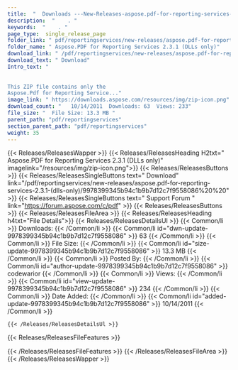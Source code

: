 ```yaml
---
title:  "  Downloads ---New-Releases-aspose.pdf-for-reporting-services-2.3.1-(dlls-only) . " 
description:  "    . " 
keywords:  "    . " 
page_type:  single_release_page
folder_link: " pdf/reportingservices/new-releases/aspose.pdf-for-reporting-services-2.3.1-(dlls-only)/"
folder_name: " Aspose.PDF for Reporting Services 2.3.1 (DLLs only)"
download_link: " /pdf/reportingservices/new-releases/aspose.pdf-for-reporting-services-2.3.1-(dlls-only)/9978399345b94c1b9b7d12c7f9558086"
download_text: " Download"
Intro_text: " 
				
				
This ZIP file contains only the 
Aspose.Pdf for Reporting Service..."
image_link: " https://downloads.aspose.com/resources/img/zip-icon.png"
download_count: "   10/14/2011  Downloads: 63  Views: 233"
file_size: "  File Size: 13.3 MB "
parent_path: "pdf/reportingservices"
section_parent_path: "pdf/reportingservices"
weight: 35 
---
```


{{< Releases/ReleasesWapper >}}
  {{< Releases/ReleasesHeading H2txt=" Aspose.PDF for Reporting Services 2.3.1 (DLLs only)" imagelink="/resources/img/zip-icon.png">}}
  {{< Releases/ReleasesButtons >}}
    {{< Releases/ReleasesSingleButtons text=" Download" link="/pdf/reportingservices/new-releases/aspose.pdf-for-reporting-services-2.3.1-(dlls-only)/9978399345b94c1b9b7d12c7f9558086%20%20" >}}
    {{< Releases/ReleasesSingleButtons text=" Support Forum " link="https://forum.aspose.com/c/pdf" >}}
  {{< Releases/ReleasesButtons >}}
  {{< Releases/ReleasesFileArea >}}
    {{< Releases/ReleasesHeading h4txt="File Details">}}
    {{< Releases/ReleasesDetailsUl >}}
            {{< Common/li  >}} Downloads: {{< /Common/li >}} 
      {{< Common/li id="dwn-update-9978399345b94c1b9b7d12c7f9558086" >}} 63 {{< /Common/li >}} 
      {{< Common/li  >}} File Size: {{< /Common/li >}} 
      {{< Common/li id="size-update-9978399345b94c1b9b7d12c7f9558086" >}} 13.3 MB {{< /Common/li >}} 
      {{< Common/li  >}} Posted By: {{< /Common/li >}} 
      {{< Common/li id="author-update-9978399345b94c1b9b7d12c7f9558086" >}} codewarior {{< /Common/li >}} 
      {{< Common/li  >}} Views: {{< /Common/li >}} 
      {{< Common/li id="view-update-9978399345b94c1b9b7d12c7f9558086" >}} 234 {{< /Common/li >}} 
      {{< Common/li  >}} Date Added: {{< /Common/li >}} 
      {{< Common/li id="added-update-9978399345b94c1b9b7d12c7f9558086" >}} 10/14/2011 {{< /Common/li >}} 

    {{< /Releases/ReleasesDetailsUl >}}

  {{< Releases/ReleasesFileFeatures >}}
      
  {{< /Releases/ReleasesFileFeatures >}}
 {{< /Releases/ReleasesFileArea >}}
{{< /Releases/ReleasesWapper >}}


